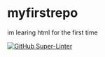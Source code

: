 # myfirstrepo
im learing html for the first time 

[![GitHub Super-Linter](https://github.com/aidanmccluskey/myfirstrepo/workflows/Lint%20Code%20Base/badge.svg)](https://github.com/marketplace/actions/super-linter)
